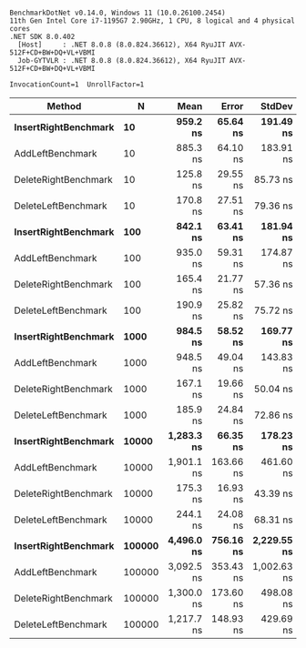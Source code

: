 ```

BenchmarkDotNet v0.14.0, Windows 11 (10.0.26100.2454)
11th Gen Intel Core i7-1195G7 2.90GHz, 1 CPU, 8 logical and 4 physical cores
.NET SDK 8.0.402
  [Host]     : .NET 8.0.8 (8.0.824.36612), X64 RyuJIT AVX-512F+CD+BW+DQ+VL+VBMI
  Job-GYTVLR : .NET 8.0.8 (8.0.824.36612), X64 RyuJIT AVX-512F+CD+BW+DQ+VL+VBMI

InvocationCount=1  UnrollFactor=1  

```
| Method               | N      | Mean       | Error     | StdDev      | Median     | Allocated |
|--------------------- |------- |-----------:|----------:|------------:|-----------:|----------:|
| **InsertRightBenchmark** | **10**     |   **959.2 ns** |  **65.64 ns** |   **191.49 ns** | **1,000.0 ns** |     **440 B** |
| AddLeftBenchmark     | 10     |   885.3 ns |  64.10 ns |   183.91 ns |   900.0 ns |     440 B |
| DeleteRightBenchmark | 10     |   125.8 ns |  29.55 ns |    85.73 ns |   100.0 ns |     400 B |
| DeleteLeftBenchmark  | 10     |   170.8 ns |  27.51 ns |    79.36 ns |   200.0 ns |     400 B |
| **InsertRightBenchmark** | **100**    |   **842.1 ns** |  **63.41 ns** |   **181.94 ns** |   **800.0 ns** |     **440 B** |
| AddLeftBenchmark     | 100    |   935.0 ns |  59.31 ns |   174.87 ns |   900.0 ns |     440 B |
| DeleteRightBenchmark | 100    |   165.4 ns |  21.77 ns |    57.36 ns |   200.0 ns |     400 B |
| DeleteLeftBenchmark  | 100    |   190.9 ns |  25.82 ns |    75.72 ns |   200.0 ns |     400 B |
| **InsertRightBenchmark** | **1000**   |   **984.5 ns** |  **58.52 ns** |   **169.77 ns** | **1,000.0 ns** |     **440 B** |
| AddLeftBenchmark     | 1000   |   948.5 ns |  49.04 ns |   143.83 ns | 1,000.0 ns |     440 B |
| DeleteRightBenchmark | 1000   |   167.1 ns |  19.66 ns |    50.04 ns |   200.0 ns |     400 B |
| DeleteLeftBenchmark  | 1000   |   185.9 ns |  24.84 ns |    72.86 ns |   200.0 ns |     400 B |
| **InsertRightBenchmark** | **10000**  | **1,283.3 ns** |  **66.35 ns** |   **178.23 ns** | **1,300.0 ns** |     **440 B** |
| AddLeftBenchmark     | 10000  | 1,901.1 ns | 163.66 ns |   461.60 ns | 1,800.0 ns |     152 B |
| DeleteRightBenchmark | 10000  |   175.3 ns |  16.93 ns |    43.39 ns |   200.0 ns |     400 B |
| DeleteLeftBenchmark  | 10000  |   244.1 ns |  24.08 ns |    68.31 ns |   200.0 ns |     400 B |
| **InsertRightBenchmark** | **100000** | **4,496.0 ns** | **756.16 ns** | **2,229.55 ns** | **4,050.0 ns** |     **440 B** |
| AddLeftBenchmark     | 100000 | 3,092.5 ns | 353.43 ns | 1,002.63 ns | 2,800.0 ns |     440 B |
| DeleteRightBenchmark | 100000 | 1,300.0 ns | 173.60 ns |   498.08 ns | 1,300.0 ns |     400 B |
| DeleteLeftBenchmark  | 100000 | 1,217.7 ns | 148.93 ns |   429.69 ns | 1,150.0 ns |     400 B |
